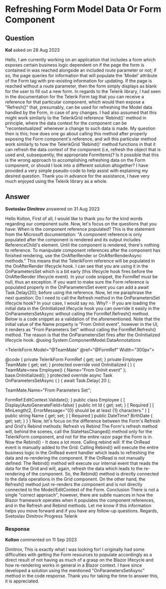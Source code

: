 # Refreshing Form Model Data Or Form Component

## Question

**Kol** asked on 28 Aug 2023

Hello, I am currently working on an application that includes a form which exposes certain business logic dependent on if the page the form is contained in was reached alongside an included route parameter or not; if so, the page queries for information that will populate the 'Model' attribute of the Form tag with pre-existing information for updating. If the page is reached without a route parameter, then the form simply displays as blank for the user to fill out a new form. In regards to the Telerik library, I had seen in the documentation for the Telerik Form tag that you can receive a reference for that particular component, which would then expose a "Refresh()" that, presumably, can be used for refreshing the Model data handled by the Form, in case of any changes. I had also assumed that this might work similarly to the TelerikGrid reference 'Rebind()' method in principle, where the data context for the component can be "recontextualized' whenever a change to such data is made. My question then is this; how does one go about calling this method after properly exposing the Form component's reference, and will this particular method work similarly to how the TelerikGrid 'Rebind()' method functions in that it can refresh the data context of the component (i.e, refresh the object that is used and, subsequently, the appropriate FormItems)? Is it possible that this is the wrong approach to accomplishing refreshing data on the Form component, or should I look into a different solution altogether? I have provided a very simple pseudo-code to help assist with explaining my desired question. Thank you in advance for the assistance, I have very much enjoyed using the Telerik library as a whole.

## Answer

**Svetoslav Dimitrov** answered on 31 Aug 2023

Hello Kolton, First of all, I would like to thank you for the kind words regarding our component suite. Now, let's focus on the questions that you have: When is the component reference populated? This is the statement from the Microsoft documentation: "A component reference is only populated after the component is rendered and its output includes ReferenceChild's element. Until the component is rendered, there's nothing to reference. To manipulate component references after the component has finished rendering, use the OnAfterRender or OnAfterRenderAsync methods." This means that the TelerikForm reference will be populated in the OnAfterRender lifecycle hook. I can see that you are using it in the OnParametersSet which is a bit early (this lifecycle hook fires before the OnAfterRender lifecycle event). In your code snippet, the FormRef must be null, thus an exception. If you want to make sure the Form reference is populated properly in the OnParametersSet event you can add a await Task.Delay(20); before using the reference. Now, let me paraphrase the next question: Do I need to call the Refresh method in the OnParametersSet lifecycle hook? In your case, I would say no. Why? - If you are loading the initial data in the OnInitialized lifecycle hook you can override it easily in the OnParametersSetAsync without calling the FormRef.Refresh() method. Below is a code snippet as a validation of the aforementioned. Note that the initial value of the Name property is "From OnInit event", however in the UI, it renders as "From Parameters Set" without calling the FormRef.Refresh() method. The reason is that the OnParametersSet fires after the OnInitialized lifecycle hook. @using System.ComponentModel.DataAnnotations

<TelerikForm Model="@TeamMate" @ref="@FormRef" Width="300px">
<FormValidation>
<DataAnnotationsValidator />
</FormValidation>
</TelerikForm>

@code { private TelerikForm FormRef { get; set; } private Employee TeamMate { get; set; } protected override void OnInitialized ( ) {
TeamMate=new Employee()
{
Name="From OnInit event" }; base.OnInitialized();
} protected override async Task OnParametersSetAsync ( ) { await Task.Delay( 20 );

TeamMate.Name="From Parameters Set";

FormRef.EditContext.Validate();
} public class Employee {
[ Display(AutoGenerateField=false) ] public int Id { get; set; }
[ Required ]
[ MinLength(2, ErrorMessage="{0} should be at least {1} characters." ) ] public string Name { get; set; }
[ Required ] public DateTime? BirthDate { get; set; }
}
} Now, let's focus on the difference between the Form's Refresh and Grid's Rebind methods: Refresh vs Rebind The Form's refresh method will, behind the scenes, call the StateHasChanged() method only for the TelerikForm component, and not for the entire razor page the Form is in. Now the Rebind() - It does a lot more. Calling rebind will: If the OnRead event is manually added to the Grid: Calling Rebind() will execute the entire business logic in the OnRead event handler which leads to refreshing the data and re-rendering the component. If the OnRead is not manually defined: The Rebind() method will execute our internal event that reads the data for the Grid and will, again, refresh the data which leads to the re-rendering of the component. So, the Rebind() method is directly connected to the data operations in the Grid component. On the other hand, the Refresh() method just re-renders the component and is not directly connected to the Model/EditContext of the Form. Conclusion There is not a single "correct approach", however, there are subtle nuances in how the Blazor framework operates when it populates the component references, and in the Refresh and Rebind methods. Let me know if this information helps you move forward and if you have any follow-up questions. Regards, Svetoslav Dimitrov Progress Telerik

### Response

**Kolton** commented on 11 Sep 2023

Dimitrov, This is exactly what I was looking for! I originally had some difficulties with getting the Form resources to populate accordingly as a direct result of not having as much of a grasp on the Blazor lifecycle and how re-rendering works in general in a Blazor context. I have since developed a solution using the mentioned "OnParametersSetAsync" method in the code response. Thank you for taking the time to answer this, it is appreciated.
